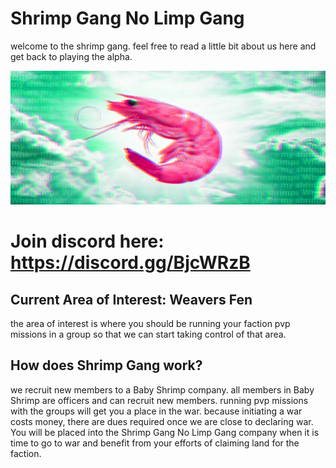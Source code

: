 # Shrimp Gang No Limp Gang
welcome to the shrimp gang. feel free to read a little bit about us here and get back to playing the alpha.

![shrmip gang no limp gang](asdf.jpg)

# Join discord here: https://discord.gg/BjcWRzB

## Current Area of Interest: Weavers Fen
the area of interest is where you should be running your faction pvp missions in a group so that we can start taking control of that area.

## How does Shrimp Gang work?
we recruit new members to a Baby Shrimp company. all members in Baby Shrimp are officers and can recruit new members. running pvp missions with the groups will get you a place in the war. because initiating a war costs money, there are dues required once we are close to declaring war. You will be placed into the Shrimp Gang No Limp Gang company when it is time to go to war and benefit from your efforts of claiming land for the faction.
